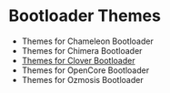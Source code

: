 # Bootloader Themes 
* Themes for Chameleon Bootloader
* Themes for Chimera Bootloader
* <a href="/Clover_Theme.md">Themes for Clover Bootloader</a>
* Themes for OpenCore Bootloader
* Themes for Ozmosis Bootloader
